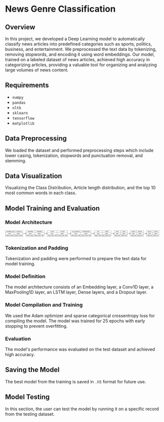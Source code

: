 # News Genre Classification

## Overview

In this project, we developed a Deep Learning model to automatically classify news articles into predefined categories such as sports, politics, business, and entertainment. We preprocessed the text data by tokenizing, removing stopwords, and encoding it using word embeddings. Our model, trained on a labeled dataset of news articles, achieved high accuracy in categorizing articles, providing a valuable tool for organizing and analyzing large volumes of news content.

## Requirements

- `numpy`
- `pandas`
- `nltk`
- `sklearn`
- `tensorflow`
- `matplotlib`

## Data Preprocessing

We loaded the dataset and performed preprocessing steps which include lower casing, tokenization, stopwords and punctuation removal, and stemming.

## Data Visualization

Visualizing the Class Distribution, Article length distribution, and the top 10 most common words in each class.

## Model Training and Evaluation

### Model Architecture

![Model Architecture](Model_architecture.png)

### Tokenization and Padding

Tokenization and padding were performed to prepare the text data for model training.

### Model Definition

The model architecture consists of an Embedding layer, a Conv1D layer, a MaxPooling1D layer, an LSTM layer, Dense layers, and a Dropout layer.

### Model Compilation and Training

We used the Adam optimizer and sparse categorical crossentropy loss for compiling the model. The model was trained for 25 epochs with early stopping to prevent overfitting.

### Evaluation

The model's performance was evaluated on the test dataset and achieved high accuracy.

## Saving the Model

The best model from the training is saved in `.h5` format for future use.

## Model Testing

In this section, the user can test the model by running it on a specific record from the testing dataset.
